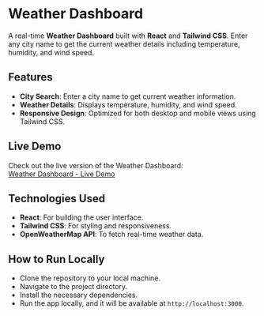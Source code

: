 # Weather Dashboard

A real-time **Weather Dashboard** built with **React** and **Tailwind CSS**. Enter any city name to get the current weather details including temperature, humidity, and wind speed.

## Features

- **City Search**: Enter a city name to get current weather information.
- **Weather Details**: Displays temperature, humidity, and wind speed.
- **Responsive Design**: Optimized for both desktop and mobile views using Tailwind CSS.

## Live Demo

Check out the live version of the Weather Dashboard:  
[Weather Dashboard - Live Demo](https://weatherdashboard-phi.vercel.app/)

## Technologies Used

- **React**: For building the user interface.
- **Tailwind CSS**: For styling and responsiveness.
- **OpenWeatherMap API**: To fetch real-time weather data.

## How to Run Locally

- Clone the repository to your local machine.
- Navigate to the project directory.
- Install the necessary dependencies.
- Run the app locally, and it will be available at `http://localhost:3000`.


